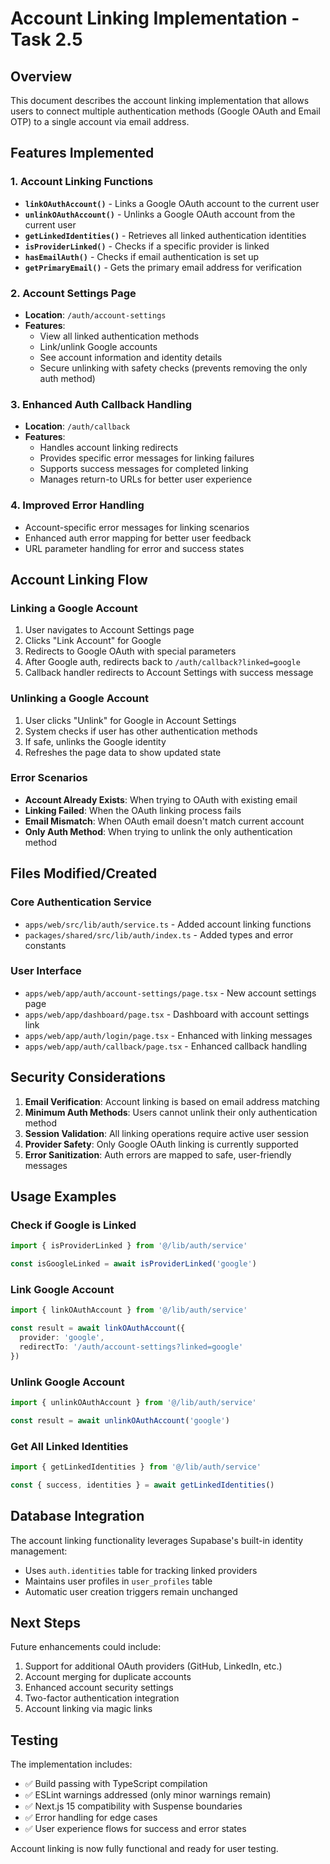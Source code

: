 # Account Linking Implementation - Task 2.5

## Overview

This document describes the account linking implementation that allows users to connect multiple authentication methods (Google OAuth and Email OTP) to a single account via email address.

## Features Implemented

### 1. Account Linking Functions
- **`linkOAuthAccount()`** - Links a Google OAuth account to the current user
- **`unlinkOAuthAccount()`** - Unlinks a Google OAuth account from the current user
- **`getLinkedIdentities()`** - Retrieves all linked authentication identities
- **`isProviderLinked()`** - Checks if a specific provider is linked
- **`hasEmailAuth()`** - Checks if email authentication is set up
- **`getPrimaryEmail()`** - Gets the primary email address for verification

### 2. Account Settings Page
- **Location**: `/auth/account-settings`
- **Features**:
  - View all linked authentication methods
  - Link/unlink Google accounts
  - See account information and identity details
  - Secure unlinking with safety checks (prevents removing the only auth method)

### 3. Enhanced Auth Callback Handling
- **Location**: `/auth/callback`
- **Features**:
  - Handles account linking redirects
  - Provides specific error messages for linking failures
  - Supports success messages for completed linking
  - Manages return-to URLs for better user experience

### 4. Improved Error Handling
- Account-specific error messages for linking scenarios
- Enhanced auth error mapping for better user feedback
- URL parameter handling for error and success states

## Account Linking Flow

### Linking a Google Account
1. User navigates to Account Settings page
2. Clicks "Link Account" for Google
3. Redirects to Google OAuth with special parameters
4. After Google auth, redirects back to `/auth/callback?linked=google`
5. Callback handler redirects to Account Settings with success message

### Unlinking a Google Account
1. User clicks "Unlink" for Google in Account Settings
2. System checks if user has other authentication methods
3. If safe, unlinks the Google identity
4. Refreshes the page data to show updated state

### Error Scenarios
- **Account Already Exists**: When trying to OAuth with existing email
- **Linking Failed**: When the OAuth linking process fails
- **Email Mismatch**: When OAuth email doesn't match current account
- **Only Auth Method**: When trying to unlink the only authentication method

## Files Modified/Created

### Core Authentication Service
- `apps/web/src/lib/auth/service.ts` - Added account linking functions
- `packages/shared/src/lib/auth/index.ts` - Added types and error constants

### User Interface
- `apps/web/app/auth/account-settings/page.tsx` - New account settings page
- `apps/web/app/dashboard/page.tsx` - Dashboard with account settings link
- `apps/web/app/auth/login/page.tsx` - Enhanced with linking messages
- `apps/web/app/auth/callback/page.tsx` - Enhanced callback handling

## Security Considerations

1. **Email Verification**: Account linking is based on email address matching
2. **Minimum Auth Methods**: Users cannot unlink their only authentication method
3. **Session Validation**: All linking operations require active user session
4. **Provider Safety**: Only Google OAuth linking is currently supported
5. **Error Sanitization**: Auth errors are mapped to safe, user-friendly messages

## Usage Examples

### Check if Google is Linked
```typescript
import { isProviderLinked } from '@/lib/auth/service'

const isGoogleLinked = await isProviderLinked('google')
```

### Link Google Account
```typescript
import { linkOAuthAccount } from '@/lib/auth/service'

const result = await linkOAuthAccount({
  provider: 'google',
  redirectTo: '/auth/account-settings?linked=google'
})
```

### Unlink Google Account
```typescript
import { unlinkOAuthAccount } from '@/lib/auth/service'

const result = await unlinkOAuthAccount('google')
```

### Get All Linked Identities
```typescript
import { getLinkedIdentities } from '@/lib/auth/service'

const { success, identities } = await getLinkedIdentities()
```

## Database Integration

The account linking functionality leverages Supabase's built-in identity management:
- Uses `auth.identities` table for tracking linked providers
- Maintains user profiles in `user_profiles` table
- Automatic user creation triggers remain unchanged

## Next Steps

Future enhancements could include:
1. Support for additional OAuth providers (GitHub, LinkedIn, etc.)
2. Account merging for duplicate accounts
3. Enhanced account security settings
4. Two-factor authentication integration
5. Account linking via magic links

## Testing

The implementation includes:
- ✅ Build passing with TypeScript compilation
- ✅ ESLint warnings addressed (only minor warnings remain)
- ✅ Next.js 15 compatibility with Suspense boundaries
- ✅ Error handling for edge cases
- ✅ User experience flows for success and error states

Account linking is now fully functional and ready for user testing. 